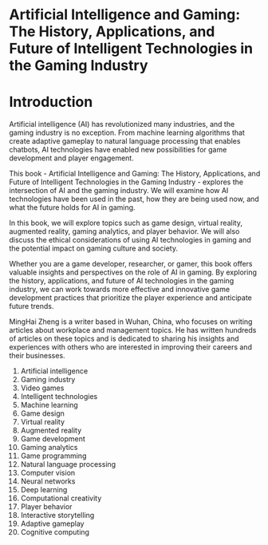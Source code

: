 # Artificial Intelligence and Gaming: The History, Applications, and Future of Intelligent Technologies in the Gaming Industry

# Introduction

Artificial intelligence (AI) has revolutionized many industries, and the gaming industry is no exception. From machine learning algorithms that create adaptive gameplay to natural language processing that enables chatbots, AI technologies have enabled new possibilities for game development and player engagement.

This book - Artificial Intelligence and Gaming: The History, Applications, and Future of Intelligent Technologies in the Gaming Industry - explores the intersection of AI and the gaming industry. We will examine how AI technologies have been used in the past, how they are being used now, and what the future holds for AI in gaming.

In this book, we will explore topics such as game design, virtual reality, augmented reality, gaming analytics, and player behavior. We will also discuss the ethical considerations of using AI technologies in gaming and the potential impact on gaming culture and society.

Whether you are a game developer, researcher, or gamer, this book offers valuable insights and perspectives on the role of AI in gaming. By exploring the history, applications, and future of AI technologies in the gaming industry, we can work towards more effective and innovative game development practices that prioritize the player experience and anticipate future trends.

MingHai Zheng is a writer based in Wuhan, China, who focuses on writing articles about workplace and management topics. He has written hundreds of articles on these topics and is dedicated to sharing his insights and experiences with others who are interested in improving their careers and their businesses.



1. Artificial intelligence
2. Gaming industry
3. Video games
4. Intelligent technologies
5. Machine learning
6. Game design
7. Virtual reality
8. Augmented reality
9. Game development
10. Gaming analytics
11. Game programming
12. Natural language processing
13. Computer vision
14. Neural networks
15. Deep learning
16. Computational creativity
17. Player behavior
18. Interactive storytelling
19. Adaptive gameplay
20. Cognitive computing

